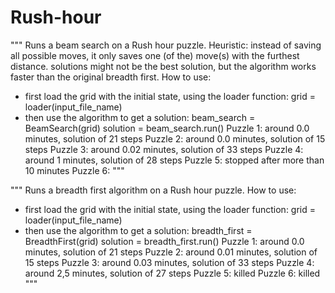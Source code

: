 # Rush-hour
"""
Runs a beam search on a Rush hour puzzle. 
Heuristic: instead of saving all possible moves, it only saves one (of the) move(s) with the furthest distance.
           solutions might not be the best solution, but the algorithm works faster than the original breadth first.
How to use:
-   first load the grid with the initial state, using the loader function:
    grid = loader(input_file_name)
-   then use the algorithm to get a solution:
    beam_search = BeamSearch(grid)
    solution = beam_search.run()
Puzzle 1: around 0.0 minutes, solution of 21 steps
Puzzle 2: around 0.0 minutes, solution of 15 steps
Puzzle 3: around 0.02 minutes, solution of 33 steps
Puzzle 4: around 1 minutes, solution of 28 steps
Puzzle 5: stopped after more than 10 minutes
Puzzle 6: 
"""

"""
Runs a breadth first algorithm on a Rush hour puzzle.
How to use:
-   first load the grid with the initial state, using the loader function:
    grid = loader(input_file_name)
-   then use the algorithm to get a solution:
    breadth_first = BreadthFirst(grid)
    solution = breadth_first.run()
Puzzle 1: around 0.0 minutes, solution of 21 steps
Puzzle 2: around 0.01 minutes, solution of 15 steps
Puzzle 3: around 0.03 minutes, solution of 33 steps
Puzzle 4: around 2,5 minutes, solution of 27 steps
Puzzle 5: killed
Puzzle 6: killed
"""